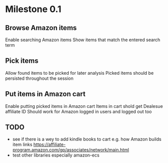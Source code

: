 # Milestone 0.1

## Browse Amazon items

Enable searching Amazon items
Show items that match the entered search term

## Pick items

Allow found items to be picked for later analysis
Picked items should be persisted throughout the session

## Put items in Amazon cart

Enable putting picked items in Amazon cart
Items in cart shold get Dealesue affiliate ID
Should work for Amazon logged in users and logged out too

## TODO

* see if there is a wey to add kindle books to cart
  e.g. how Amazon builds item links https://affiliate-program.amazon.com/gp/associates/network/main.html
* test other libraries
  especially amazon-ecs
